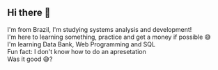 ## Hi there 👋
I'm from Brazil, I'm studying systems analysis and development!
<br>
I'm here to learning something, practice and get a money if possible 😅
<br>
I'm learning Data Bank, Web Programming and SQL
<br>
Fun fact: I don't know how to do an apresetation
<br>
Was it good 😅? 
<!--
**TheHTR/TheHTR** is a ✨ _special_ ✨ repository because its `README.md` (this file) appears on your GitHub profile.

Here are some ideas to get you started:

- 🔭 I’m currently working on ...
- 🌱 I’m currently learning ...
- 👯 I’m looking to collaborate on ...
- 🤔 I’m looking for help with ...
- 💬 Ask me about ...
- 📫 How to reach me: ...
- 😄 Pronouns: ...
- ⚡ Fun fact: ...
-->
